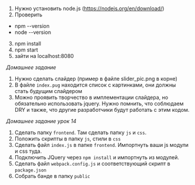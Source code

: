 1) Нужно установить node.js (https://nodejs.org/en/download/)
2) Проверить
- npm --version
- node --version
3) npm install
4) npm start
5) зайти на localhost:8080

*Домашнее задание*
1) Нужно сделать слайдер (пример в файле slider_pic.png в корне)
2) В файле `index.pug` находится список с картинками, они должны стать будущим слайдером
3) Можно проявить творчество в имплементации слайдера, но обязательно использовать jquery. Нужно помнить, что соблюдаем DRY и также, что другие разработчики будут работать с этим кодом.

*Домашнее задание урок 14*
1) Сделать папку `frontend`. Там сделать папку `js` и `css`.
2) Положить скрипты в папку `js`, стили в `css`
3) Сделать файл `index.js` в папке `frontend`. Импортнуть ваши js модули и css туда.
4) Подключить JQuery через `npm install` и импортнуть из модулей.
5) Сделать файл `webpack.config.js` и соответствующий скрипт в `package.json`
6) Собрать банде в папку `public`